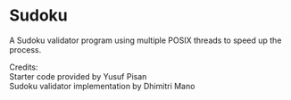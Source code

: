 # Sudoku

A Sudoku validator program using multiple POSIX threads to speed up the process.

Credits:<br>
Starter code provided by Yusuf Pisan<br>
Sudoku validator implementation by Dhimitri Mano
